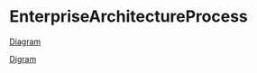 # EnterpriseArchitectureProcess

[Diagram](http://jrllamocap.github.io/EnterpriseArchitectureProcess/EA.drawio)

[Digram](https://viewer.diagrams.net/?highlight=0000ff&nav=1&title=EA.drawio#R7L1Zt6tIjjD6a%2FKxezFjHpmNmWfjl7uYwczz8Osv7H3G7cyq7K6sPNXf2j5n20hEiEChUEgKBfwG09XK936byU0Ul79BQLT%2BBjO%2FQRCEQtBv538g2t4xIAZ%2BwaR9Hn3BfUeY%2BR5%2FQQJfsFMexcNPBcemKce8%2FRkZNnUdh%2BNPOL%2Fvm%2BXnYklT%2FnzV1k%2FjF4QZ%2BuUr1s2jMfuCBQHg%2B4lrnKfZl0tf0C8nKv9r4S%2BIIfOjZvkBBbO%2FwXTfNOP7UbXScXly7ytf3utxf3D2W8P6uB7%2FTIWHbO7joG7y4Bc0bVK7Rzf%2FBb9Tmf1y%2BnLD5MM22C8tHrevbOibqY7ikxL4G0wtWT7GZuuH59nl6PkDl41V%2BeV02%2BT1%2BMZ3lDr%2BH82igf8GIPQ39CBFf8e8IPCPGPAj%2FEIEfEG8EIE%2Bwi9EXhEvROCP8Esd%2BAXxQgT5CL8QQV4QL0Re4Bci6AvihQj2EX4hgr0gXojgH%2BEXIq9VXjCXj%2FALkcsL4oUI8RF%2BIUK8IH4k8iadB%2FZHzAsC%2F4gBP8IvRMAXxAsR6CP8QuQV8UIE%2Fgi%2F1IFfEC9EkI%2FwCxHkBfFC5AV%2BIYK%2BIF6IYB%2FhFyLYC%2BKFCP4RfiHyWuUFc%2FkIvxC5vCBeiBAf4RcixAviA5E3UftJh37BvCDwjxjwI%2FxCBHxBvBCBPsIvRF4RL0Tgj%2FBLHfgF8UIE%2BQi%2FEEFeEC9EXuAXIugL4oUI9hF%2BIYK9IF6I4B%2FhFyKvVV4wl4%2FwC5HLC%2BKFCPERfiFCvCB%2BR4eCP2JeEPhHDPgRfiECviBeiEAf4Rcir4gXIvBH%2BKUO%2FIJ4IYJ8hF%2BIIC%2BIFyIv8AsR9AXxQgT7CL8QwV4QL0Twj%2FALkdcqL5jLR%2FiFyOUF8UKE%2BAi%2FECFeEN%2BJHP9hao77MT8se7LM0%2FqwTsfmtFuTph7NL4buabwOY98UMd2UTf9m%2BsLY2%2BcsmZflD%2FgEPf99ofAD%2Fv3zlfK7QwPiB%2FzF1D5aEa9%2FaMOD3zyDw6eKmyoe%2B%2B0o8qUC%2FNW7%2BOJO%2FRfxBV6%2B%2BybwV9ck%2B8EtAS9fkP4Xfyj9Rvu7y3AcfPEa%2FgceBPLiK8TR4UF9AZt%2BzJq0qf2S%2FY6lvnsTwAF9LyM1Z5e8dcMzHsftC%2Ff8aWx%2B9jDiNR%2FvZ%2FW3AfYOez%2BcY9YvtN%2BA7StQHzd8%2FxHw3mng6FfE94pv0NeaP3QlBH7ryvNG%2F3FHHnxppj6M%2FwH%2FLl%2BcWr9P4%2FEflDtE6Hclo49Lf8znnxvyl%2Fcy%2Bot7%2BV%2FuY%2FT%2FRB9ffmUfYy%2BxgIOuH%2Fmj%2F4s7H%2F9xiAP%2Fu%2B7%2FJ50f%2BUP2Lbzx%2B4r7b5UECP6VkoD%2Fyg4Hf%2Bzs%2F0b%2F3u7Gfk13I38w7f893X15Gfh8Pl6n4DMK%2BBkF%2FIwCfkYBP2I%2Bo4CfUcDfPqOAn1HAzyjgZxTwuw79vxkFrPIoenNg%2FpZA4A%2BRhX8pEIj8HAcEsdc44LeQ349xwK%2Fl%2FnIfgvgVLuNHR%2F27O%2FhjTO9b1OAfOIR%2Foc%2F3NcHlPzyi9zXB5sfUj%2Fo3Gv6NBMt8yIczaSd%2B%2B2rjo5fqMD%2Ba8EvjQP%2BDKNABaHGfH5yK%2B4%2BhAvA%2FMzL0p8UG%2FrViA76IzTXue7%2FKjzv2jxPT4EfHL1Ye90AF%2FXGUnkcHS86zTO6nR%2BFTlABK%2B6Xy9FOYCf7w%2BfXi9RdHov60eCH%2FauTxrSp5iMT2Q4EvwaDvlLUT8X0%2BI%2BAPExqCfhDVd4rfBfdb0%2F4FWYZeZNkkX2RyyPz2PJyqkgzHc3L%2FZkNIfhCXWjPkY96ctkTQjGNT%2FeFS4w9S2ExjmdeHdfE1a%2FGPVyD%2BJTvhha%2F47y0Y%2Fo12Agj%2F2knkr1gvRH%2FhUhKI%2F8lx%2FEeC8TdNE796Wfhf7uT%2F0aLwX24M%2FOle%2FrXGwC9eFobxv2Aw%2F1%2Fo5V%2B6Lgxiv7iX%2F%2B19%2FAZ9tOj%2BIzqe%2BKUdj7%2FYR0bcnuZO0%2BfNccI5bf5Xr%2FBzmfAj%2FLlM%2BLlM%2BBH%2BXCb8XCb8XCb8XCb8XCb8QYd%2BLhN%2BLhN%2BLhP%2BZeE%2F%2BOvm4y%2Fhv2%2Frhj%2BE%2F6Df2y%2Fwtdxf71O8Jhv%2B7FNozTD%2B16dj8elY%2FPbpWHw6Fp%2BOxadj8R3z6Vh8OhafjsWnY%2FHpWPynORbY1ySCX%2BdY%2FJIMxP%2BQFad%2FvpCE%2FIsLSb%2BftoN9yEP9JhZfSbwvhX2p9aGH%2F4IMnm%2FP1vpP2KmI%2F3v2Kv7di5N%2FXqawX7k4%2BZXwD4EEjiWtz5jBZ8zgM2bwGTP4iPmMGXzGDH77jBl8xgw%2BYwafMYPvOvQzZvD3xQzQDzED%2BOsWtB83LX4t87fEDCDoP8h9%2FIfO49%2B1Cw2C%2F6Tzd2qUX%2Bj8vT63%2BqUnv%2B7byau3R3z%2F2AP%2Fy%2F07b5TIof2%2BY%2BcL7eMa6XEfYZkfPB%2BPIz72%2B%2F8PhC7r8fffbZ3%2BewbUt4ekf30a4O8E4dDfGU%2F%2Fts09EPLSLecmvx93%2FX3spDeF9fXJ6tDP3fS1B6s1PZ8u%2F99J2SxhdnD4v8e4r%2FLaf9%2BN9Xs%2B%2Fb%2Fh2Yv4x1yKy%2B%2BoL%2FBvVV%2Fo%2FxX19VfumPxT8bCf9OVfqR%2Bxvyvg%2Bq9Jxuuz%2FGTm%2F6XBB%2F9OItPfPPheN0d8xh8%2F44%2Bf8cfP%2BONn%2FPEz%2FvgN8xl%2F%2FIw%2FfsYfP%2BOPn%2FHH%2F7j44%2B88C%2BVvjj%2B%2Bbob49CE%2BfYhPH%2BLTh%2Fj0IT59iG%2BYTx%2Fi04f49CE%2BfYhPH%2BI%2FzYdAvq7B%2FTofgvina64fn8Uq%2BXU0hOfyzv%2FhFaGXniCgP7ci9G9b%2Ff66%2Bv5h0e33uG%2B%2Bc59%2BPVvmw9tjdE8%2F0Py%2F3D8Y%2BrF%2FfsfbRv7W%2FgFf%2BPmfulz%2B%2FTnm4E%2BPMf%2B2VP6LH1YNQ39yGfzXPuP8azN%2FGJF0UycHUIevyu8zyvIR%2FoyyfEZZPsKfUZbPKMtnlOUzyvIZZflBh35GWT6jLJ9Rlr8syvJf3x4d8Y9yrf%2FW91vBv%2FS9FT87j99fiP1P3cf%2Fkff4u5nVf5tLifxJl%2FLXPnYAft3icMv71zekfzqTH%2BFPZ%2FLTmfwIfzqTn87kpzP56Ux%2BOpM%2F6NBPZ%2FLTmfx0Jv99ziT8eyuRf68zib44EX%2FVUm%2Fkj37gD%2FHft9D7jZ3%2FYBc69rdy99e%2Br%2Bx%2Fs877V2yB%2Ftsc9T%2F78rJf%2B4gI%2BHV%2FrnmMh9dx9uExEX%2FZsyH8r0CSr2e%2FfHtYxDlEf4PJdxDizsdDQHTuUKqxACKfNuTxUUw7Y%2B30OOL144sqaNI7fxekdezj4HZnS1Z3DKRWoUiD9sDJ8Ou8FMNdKaBmuAJWXrI0jatpy1NdK1ESRbrlEHnXWhrb%2Bqmw5HFp9eE3BPWo894vtEHw5HF%2F%2BsCspDdfLjPSVXlDjBUmpxPhqTZXaoXmG0vEmKen3EZe3NBrVdPXrlp4ETRdzn6DqJty0MWR%2B9n53HyJ41gCMSJEyEkmpZT3yAczXXOehBlYJBmPGm8rH8piJlAFCUK0wFqiZ%2BlMQpqpEl%2FUJa10ElafB%2BXsmdeUSlZZRlU8yx8YKmGutgmIpM6EVE0T8HInKKq4DgK0JHcy4ENyCJTuXuwe%2FDRle9lmU9ZuEKx2RWkyT1q%2BL9XTGAyJ74YWSTlZnh8kU8eprJYtNbNen92gwosTjIcz0UwdXtbnteZGYArdy20yeEE0OdIisOBop87MHX1TZEJWPGWifPtmelxn1tPBiWRPHOAahIbJomq5CmFVGMhe8Q1j8tphA3G2kTaUXaOuuPWYz4wq2Us6Wwpyp%2FDhUh%2B9RbGFLrCBwG%2BYsjwy%2BrZ42RZmgQkvR4WBF6KHE99RxeyHEA%2FXW6bKalHk17SlOKhCN9nUU71gBWE1WZm9UTQt2xlD0bqePjlBX9b0kSDpquBQ5qCPqN4nAjce1dE2r4QcOHj0Lrd5N2q5gYvbiv3lwkOO2Pgd0B6NC%2B43KhzDIuitNWTMdRC6bc9DCWIJWih4p%2FIeXBu3E8tTfoFOftIFCgWRHCLJQwUcQ9TkzeNSVkgqq4M6N9Y0hyF9b9lPrZY16956ScXIjDfDdTkHG%2BhVHXDQCyH%2FDm02fHUuSNncmrgIe6dE7Qt25wNsFOOlgTaCyu%2FW%2FWhxLJESKeeVV4rqc1ODfGYPbBV3nre5QlvHx%2FzEXYOnGeDAE1Z9OOND%2BFA71IBrGrc9EZMR7WHf7EC18EklsVm1fDq%2FOs593JpEEmusLQ2EaK3o%2Flibi%2BDe2KODgIxAmhva1%2BxAcRVxPzQdNWrj85AYaHa5xLpjh%2BaiGoW11agkn7kNSTxqr4Jk7%2BS6S2HE%2B7sOtu18NM8%2F%2Fpq%2BG2ceEqX26vSWCptf8BvrszzmzeaIwsrlLm%2BV13KTDgPNZXeJBilBwi0pv7t5kBlDshVmTss4x6WPuo45o6JxyCWl5Zdy3YSB0xPdfXZ6HlnhHQnojteOG%2BWeYaed5XesQzrc6K%2FGPLlifsnCimzA8v7oByjtvBwaQ0vClqEVQk5%2FVo%2BGXXYuyOEVS1yu5DN4T3a%2F2Q8uj2xYTYtvkN12mQH1YThTzlyJRDGoe4Np9PLewsmhn12YZ08lAZge3AIsxMx5e%2Bq3JT0krHWfd7bNsskxw5BHIezQtJR7QaNDVjndbUTdh3t2SwRshrGMu5%2B3mkowqELY3U43LHalYnP78ChdmggYwsDauE2qt87slR3q4gF9zFPWPRqs7b5fDwuYP4bk2XE11jR3P%2FEZhWUxZ%2BLh%2BYkExC5FqDdZkj0eZbg%2BOL6i7ZT30RMW3UEX6qKyN1rGcRtAb49JvOgVr5a6n4%2FOoddieSUz04kasFu5%2FVklp5K1EwwKiWcGtAx7G%2FXc4FgAPCcUZ%2BLooq0XAQazYq5Jsd%2B68dQgoASi9JOm8qNUHLtO8LyDD%2Fu2At4IbRVOXew%2Bp64s3Y0YHKqA3p%2FSrpuGau8XLvC0hKVhIbxD%2B7KlugA8c0KIqf25XCfdzTlYYD0%2F1%2FpQIrYu74DeD5H47tnnTIAWAXKTPcnbY9Ltzv47SFuCK52%2FXRYcaoaiG8P08znFVNrgWZny0ifgOXPWy2fTwameur7Mx1va3tqJA6E0zMyWCSNtRxeLUnCC5Dq3whtVPycHR2LCAekqpOVmdr%2FTncBud%2BQUAxw8pVzuiGuI9U6wHboDL8d1usJNbnt0WtJCiDWpcZMpMzgFQ72ajVpFx9GTe8atNRKaRQgYFCsRFlrMdYWTyKouXk4JLHkL6iJTXCS8i9rJP8S%2B8yB2yMwIqqDbwkP8fFQwu%2FaukFo3mdN7BTimKK6jK0xopiLCEzFaUTHKCX48lCxkAPCzo47ul%2FhNukCzmUgnA%2B%2FNbeCOX45cVgM9NO9xLT%2Fv49APEAohzqdQaQY2tygVn9qAC7IEHHpYhdzdNu69OD%2Fsu7MmJlnCPbofJTB5dq672SuGuPbdwzqaRcxlwdwWvzf7yZX2k21X1UBGHNPpUadUkKKmFrud0uwsdHmzGubkbMkTxKHzKh%2BqMOXgAQfRV3%2Bq02PWMMzi9kwh9zDATv011IfstVXTX9bnNmMPMFkdGGyd7L7DVpAPZIgIXsmy7GHGqSOsTC30hMZTecM8Q8Va%2FjxvW0oXk7KY05h6MkJ2CjeCXIfg5GZwx0cgUSgnTHKjsBuThQwPU6zyMezsTZRxwSYcKKy3EucSw7hIJl%2Fx8ilxuzcEnMdLhxpfg6vR%2BUipoXgYoJF9naACnhUbVcoOJyLnceqMow6n9EW18dUKSXq8tVMeoSg6pI7vRBO81xc7wrsJa%2Fy2TGLYeOPP2p%2Bkp53dVVQ67Sc%2F6UdDnfpeZg4%2B9ZNfJU8jmGP77OxRr1VaEji3vMcDJlsnK4anS%2BhreMoaQMg94B46g5HCSy1fysVcw%2B6kqmKddMyAFf4IdlFsc9lfWxS5FcDSHyOEgBroCmmHwQRc2Slvk3nWkAHkO%2F7RibVEigoePq7srk18LGOVd1Bk9GS%2BjaiPVG5N5I568ELF8StjA7wIGnHSP3HvGpftrnHrJe6HVaFnfT0FRd7xBo%2FUmOhvPO61cf0AGmoH9Qs6k8ZBuYX6w%2BKnipVaktsJM%2BQdT%2BO0aE25F%2FqWiOQIO%2Fh8zf20eDxapdKOKaYZISI8JKjgrdjcWZJb7rdgT0TqFJayVuhd3%2FqxLOArG4UskFhqYeEyk6WSXsdzrRFaIY2JGfKgklswZY3t6JUbSy2HQQOGhxLtOFkjFZuXpTCxdhQSlqPnoDEwCeq0kZIHIaC5eShwHiOHiG8J7z6JfMjeb5f7dUd2z21tYYMLOUrp2w0SL0FM%2Bef9VcIoZTdShRpyuhQFifr0SF9LJtZ38tacZvq02k%2FLAw20kbQlSNZC0nVQiICUL%2BfqtEgOweHS4XIKA1Wc8gPP052pTouK8pjiHLeDsdA%2BqaE5%2FaBOnkzPsXmkvL3z6NzdJ5Zi5Rs3Eta8VuzNZMl4Fk8lip52%2BCll7irSh%2BdE5W0dLlB7C2tBjM5pqEOe5P688xAJRpYgcUAyC0EgyJqESf7C%2BiZrr%2B5Y8Nc6VOsnHdTimjmk3aNUJiyBnuD%2B4SopZ4uOP2jT48s%2BQtfCD%2BcprfjqdOappwpl64JJcEmJB%2BHTBMBYsb%2BXhyRyckof9oLSlnWsn57DEl4ZnNP1Ama9ZthJjBbr5yrdVOQZamGzrHyKPuPThlAe8YM4VbRxSMHpdZGm7aiGiNKeIJze4d%2ByceG%2F0N8JR%2F3eqzO%2BIf96X%2FnySyImf%2FBChC%2FpDf8Bae5ftyf881AH9EtDHf9Zrz75v9d7%2F56Xo%2FzXtwdMfHxo3d%2F0dpSvl%2FsxBNZN%2FmHIAlVcBces%2FIfRsKkqyfB9v9D%2FMiD2g6Q001jmdUw3df09PPbviPQjHyP90Ktqhf%2FOUDQCvvSAUM%2Fny03fX3YaHTYrQLblwb7w4Go8nEsxECDUY5z231CfqUU%2FYz5Tiz5Tiz5Tiz5Tiz5Ti377TC36TC36TC36TC36rkM%2FU4v%2BeWoRiP01Dse3bSlf%2FA3wd%2FyN330L6teQz1%2FvcLwmEv0%2Flvvyh9ED7C%2BOHvzZN6EgfyAjf0%2FsB3l9EwrT%2B4ug%2FuuJLuV5gvLDIn0TkB%2FH2tvnD13%2F3898%2Bd0Xp3zIhXm28ZkMcxwRz%2BMLIUndLB43IyUp8ozQ6scvyZxnUjE1bYW5g5RpAY%2BbxdrHWfYoIuoBr4zhoi8kSY1BbWx2EdEClz3cnLwiKcmQlE7SOpmR5C3zYGXRHUq3yH%2F%2BIUaPfGsFyViSuz6Du%2Fwnav2jz1g87srzzOuh38hmz%2FB6A0747TIsCkdX6g0uTpgynj7PnYdUe8L0urlc6Z8w8H4%2B%2Fwqj73D9Ff4Not4xm8PdmLMu80aBqr%2FC0jucf4Wtd%2FjpX2%2FjeRS8wcYYXJ3n9zs4OU7KDxd17OWkf36RIXmVSTulriQrkAJJHXy3SV%2BnBvKqk5J%2BNJ4%2FepYHh8j9gYNvt7yWQem8XVpO3%2BlZKTWTB3u85fi9kmSsUxvJF%2BRjoZo3eiSZnvTDhSrPco%2F0PG%2BTj7frvfGNPLkgfL2OFrhf2k0CG7g%2FnvL25QzFsGfy1f0Uvff%2Fu5iezByOWtD1GxZv5m%2FH%2FnkH2iEYDFm%2By9hXYnN5fKsqcn7rP7WANqOzUnowa%2BxRz3Wa9OsprzvkWIpPXnhwTWVhxX4588Yp%2BlEdl9LE%2BjhW3KMUS5zoNgh5bvP0L0XfOuFWPQ6qly48jsHH8WWdMkKX4%2BLdb9mXkm9CQFaP6jjc2qMe4xwco7STkuhCShNWwI%2FXJxvioMcZ%2BFFI3vWzavPWqvN%2B7mcmSECy8iG%2BMnsMWIbS9ePX5ijduzJkeqXOtZllkGh9MZhVMFn9YrCG7F6p0OKoxmEN1hOM1L8aQHJdLxa3CYWQIcWVQpLr%2FIU6RekHxeWgmKYCkyE2a%2BjxNUP%2Btb%2BTOk1Sh8CmpxTJlHD8sjrLsPrZ8StJBm9Sk8rvmuiHz3F3DEWGNHkuh7Ek1ZwlGPK89Z8%2FBz88ltTP1TooPRi6HPQyknnr4Xj7JgMkL%2B2wmArxhEtze1hs3ALCQTSKvap1NRELIQCUCMAm8HwuXgHnKt9K3rQcwMdbxGpGBJdTMKJxJR681ThtcN0VWYgL%2BfHD3pibsiomIIpQhQRbG%2BjC49tZzd7pW4OjUjjCeNdjfHabiE6vnj%2FRuD5X%2FOmJE%2BCMgrHWfSGc6%2Fo%2F8UdYNwvBqFs4DW7W9vElxqGWAb6XEFTeilq1R7Y4oyf8A38PUd%2Fwy4WANA4gqL0a9sUyvnKL7i8XeGp5FWjCAXm5Q5KGHAVYItPxAfyqUMDyXpFmsgLsCm%2B3sm1PX6sdg%2FBhwxYF3o4LAjv5fkFmPUPqVIK75XMUuQj6UpMJ3pOSavvOnA9co%2Fi8PwvO1fErirPedASd92CbXEG7Sig3QhKt%2BcK%2FublqyrYi01O7zh7anIOPbqyRbIIAkcH4a4OCqyHugeLoVAi%2BXZdv97kl6FbyxThxvZn82sGuCl%2BmUzbKBhXuoHkw2OTNYV2z0WUT6Gu3BJLiBspw2bhsfSMoKrGv3AnimBQZuIxus6b19YVZ3ssXHnq7EKZewNOhlQCPqcuxicMp3YmF%2FKc0Hf4BzHMIaGFSnQvVSZws2nsl%2FuAcoJXjBeA0iTGAZo1jAGKJOLz2elZ865GxrHqlguIHvSBvV%2BT4WeH7N9ZT3VPGbAaezhSDSdvjRJs15PrWBErR587XOoap4MrU2aOEKeJDRh19SP7Uckn70HLpaLl7tPyYaeboeSmSCvup7dxeY0ZEPKv6zBhJQ7SfgDMPJPwuRyZ4QYPHIfBjsGPAyF%2FPfvdm3iqB0T3LNmTXH13O3KYz%2B8HU9uhou%2FImylSFPTa4mdKjmwuo6sPE5u7wD8JtvqW%2FcBqPbF0HXcuEgx9V1Uh46HsY401W5ABqstkQeuZs9CVKwop2wwatxs76W1AkxfMC33d8f5MzaTQD63FRe9K8GPtObdH3i13hhoumuGwp7h7dHWw%2Fl84fV5fiRHIkdGJfotRXiT5s71NMPNHehGVZdN8skbcrlfkFvh5XerdFbhh1pi7M9WqcCbKNcSaa6ua3sShPInxwQkX34PHYRcDmi2lp%2B%2BM8HWHKujcEbO5FJPR5jRDo6DibO9C89zYcpXE9UxakPXwTg0N2Gzipc58t%2BfSHSwSzIXQuxAfeMN4wxId73gS9OD4KnFnMenLfoWPABlEf1il6B6f%2BkjwMqlbe52SqhAVc4tCJqS%2FkqQGym7U%2BvDxJb1qqWu%2FjW748NY5py9tF3x6soiRSBIcVdAxj%2FyoFIwlwBD0neTvql3Mq5%2B%2FwCpqZKyKdJJ3jpIeeaMJHSqf6QEjW8KHM6IQla6E%2BM9MuQn5aGRteRCd3qZO3t1iop7mGsDHqLGDJnLfhST%2FO7OzSnamCqMY9PW%2BSVLRqdjrChTTNqAj%2BuCUxugKPwEKLw3%2Fg3qwET8Z3uAoN8FpC3qFktfCUSwjBFQ4dD5m833vkxtR3e3oQs5TxyXTWUupWO5M6Ct99ntk83ZtO58sJCxN4Sz3YO64fpacIJS64nsb%2F%2B2ypqtETQc27bpfA%2BwjI9msfrZZoRAgzIL4nR%2B1JTOnb6%2B9coZ78H6%2BQEfFJ33u7XfJ6VddL2EqNaL7J%2F6DpHfiIjIqXRDzWytMDCzL5q9qBpiKEMaP1ZQl7M7hJP0bbU8MkIvWMDlOPOuQDJYI7l73RI8MQv65bcQxY6eh%2BCr%2B4tHvm0Tx278FqiVBlhImitdTr73x6u4mpwP7XtxAJrWYHXUVf2mM2V5qH6h5z4QINtHacJggZzR5SPo4LGCdvLdSLeQ9SvCkez9PMjqxCjSIWdN0zzWZ4dxsuilVyeT89gNQh0nOzwZnYKgWedX8IN28hBSiNjI5jAmd5dOesA7c8CeJMPdL1MYtPYk0jXSjl7TKpanud0La%2BgdRpyZxzm%2F6EwQuEw1Z93%2B6clYWOyq02ch4GiKgYG7VHwqlv2jKcFcKgQucc1CseqyGW6KfIIPhp9FD36OAyP%2FemOmt4Twc%2FmBRf1fqM1VaM5%2FCQtZflTfdS1J4f2reDQInDQtU%2F5PlwI9vrvSbATME%2BUnif2aVRo0ZIOPhEf%2FFZKKc30XZy%2B8AeDolET%2BtZSdwi8hP4zsLNz80gpuHCq0jVHKbE8lUBCWqob%2BFyiZiWtwC1EvHT0wLH2ADPNOUotOIfTRO5ggFpQprT3OOfe2qu389q1xHpuAh78ocdthPCCsVTeu6aSEkluL82qkxmJMctD%2FXxNoz1EUu1n6wumq0AudYUprMtwwUZy9ZMqC70jfShWTjXy7lpus3vdRhY3dYzycycANgHo3i4BSD5Y%2FO%2B3oH6QHFSJ2AHfuwaA0pmP8G1ift3DrTh%2B3hJUI28BXzxtEtcaBX8cN39O69XGUoMkQyf80WJ4irkwKHKqNHMX%2BdvF%2Fninx2WenfoZ4pc5MOrPq31b3Y4e1jv3PGz6BRpsJlsc5ahH97pJlhsfju9F%2F8w8E%2Fr%2FfAxJHvimKYNG80vTVAs7zgYG%2BLs7HmHLd00iN26Om5h4nblJKP58AszJbBAvN4xYl3HaQearaofcuao6qQ%2BIPjOY36xscAuyl07ruMGdzSzQl1S1LDoxFiPGQreTutNGwFNYM50uFIsXLcTpCQBPTTAOXqTpLkxd97ARDkWQKR9LgTNy4UP%2BkBjPm6ig8miaeeFZI5qK4kBb9omovfAoZBSLKOrzcZiXTP3447cHtg4Ue80zSTa9rTaM%2BLO1xe3KPbZXTMoL634Cl7cYPVpW0bFxDMetWqVijDI22iWPZFmZiFRwmDuz9AuaeYKspoveBGQWbYN%2BnBg%2BPhhQ%2F2DHwsw6%2FC40w3ZZoOau2sc2KUv24u1SoCOO3BduYU8ojTEsopkRTTBMcWFvsi5AZwT4DO1EwJtUU1SxyQJDGO92rJ3O4dsRyvXM3vyqVyel0whQPwOQ4B8hpkA9AqXpzTZWitcL4%2F5MIPsMwUdI3oc93khQZvT7aKe8BRb34oELHwI6XEZndTCtMa2HhY5YGDOnGd40zalc0LluArGizHazEB1jT2n9b7UTgxx4g%2F6BMVMl6H3L9MemD1s9%2BaiIXtydoBwTgIHDXee93aOxMqBQh%2BygprW2uYrmcdBpk9gjT60x8m5R4jkhHLeKXreggGfLWcsAhAR%2F8wCDwEZXUr86MkVtwwLrMxhxPHePN1Qm0PYr8X6cwpyCePckEJaNmkqRWu2Iu7Vdx4qtqLeca%2F4Wrg5ZzXZ9J2JBWVV26CxwB7RBDssCBpKZFv344jm4OQBJQIVdtxxU6fOMDlnZuvSr9Qrlj4981JmGbpa%2FQywsa2eKcyj1EeqYCLpmukrb9DT9UZ2XTjPIsjG2lunb7GI9mfKHaWVQRnclnvNoLaIhOEtCR0Jhms%2Fvl7R57TZN8wO8NaJxNSU2Gdw8%2B5tfrQmGGwjCaMz%2FTZqq0IMw6tvbvtQ0nEnLvp6twr8xvqrfgjNmIiZizN8HAlx0DZ2EtYPtQzbmmO4SFeGeo2pXT6KUNdzH9RZSK%2Bkgr2ND6WLQxMAzEtLnKEB2gi9UsFFy8LNe2Xypaw9ChFOYu0CWRfcXM90VuEKWeidnW%2BXRIRbyFpm2d8b51QHwAMF5iCMWqFIag1nNolhxDkyh6cJKio93wSvI0aiFYLWDDEumHvWhWurHFfXadsVIhqgI844wnhw5NtPY1Q7w28OJ4vJnava1ncEJw8CF2llO4ibNBwcd7NZrEnGWxm1cv%2F9R8yfgY1BCNDTBwMwvRxR%2B1JLfEboLW031lPi%2FZvuqcMxO3DUlRal%2BPoIvGCdFWUWigWkVcQW4cDjFMuMkEoFRwLicUVGH2h1GKn07TFsTFlAcczleh8NGYtnTBF6lXzfhtMSI6jltNXXWTqjL7LPBR1lLLR96oZy9jJN3K8xl56ulWKqz2rGb%2BWcSSsdO5V6kcjnxa%2BoANnHAoJXBvmpvHVJfMSInpukKuIYiYNQl4%2FnTC%2FnWOUbs8JKZoR8D9qZuyQu%2BXeSOe0dNg9QuocLmbGXXo4Ql7oiICuvm37qpnjf6MOc%2F4Fc%2FXTV5twBAEzrblxo7m6Oo1M22x6M1SKzIf4AJNHHNyOUeWUz5lmQI9VI86ekoHeuCYxbCUvJcmhRS73ND2eIcGj0PRXLYlrmsaKnhCeha9lDuV1HP5jviYijr193ZQpy875JSGbRVGcpPRxd%2Brl8%2BWptqA9dX7eyUyMEqzdbjPdIg%2FSehQY20SwCIjXbuudAxo8euna6UXLaKJgQ%2FFSvg7mNYiEtk0CoUGblCOIIPe%2FaDLqFVq5ZOqJZzb415x4zAzP505i5GqanKuu1aXIVKApq9WA2TvMGzgAgJUusbO3M5VZ%2BDPR2DR98ewUpr3%2BIZlZToHdn%2FUF2gNYTAr2LzJF2WuXpCKsqgNyM66zZRkqjQ0%2BXy4bCtvmLdtxImy73zadJjydo5ypPgH4q6TUNjWbVc1pk8opPzMJA8FFbezw65ER5z4pXy8No4PP87nNPqkrsSVEmN84hx8Z59tau7TpjqrCO8jQBO8tJbX71LMuSLGe%2Bq%2FSzb0NXi0tDEfNNslGOA2NVGe867wCHG%2Fd8BqAvKrPpeRUhZGKQrTYAsSLcze820MbqJE3qAkPptkAu32wg6rCBji%2FbECjBEixy5awbpZeCLjxlQOd5ajAMI7TlMwZONAcJ9oxkHgAZ26QFdBqDwhe5s2gDrdpQTa%2BZPgoG6sNs0nJBLgH509frDYCu%2BnVpL7dr6beyVlvL3qTPnrhe2Uu72Q6TedjGN4j9xBs0LMRj8DvKgVurVqhz1WJq9AEGnm%2FhwCjkjVxetYgLH7I4hYpAYOIwTA%2BOBfpABH3I1MPkiqnYULw5xYq5Kiy0wWKa%2Bo%2Bx9NMRTO%2B3pH3g0Q3c%2FBbhs%2BARFMbBWmgb3Qu9SMMTi5HUjaIClFjACiR%2FGl2nn1iEiM2dMio%2FYBHq7hca3I%2FmFQehliEw3D59akLKbaph2cezgMdjIkMiX9gAJAgedTxug1VJZnBNlZjbrz6ciOtxUZW4Gxz%2FuNN5oQuNfW7R4S5kxYNIcFlUG6NAsWq9nUVPNQbTSEwVmjRfSDQb4zNaJjMl0jILmxIp%2F9g6XosaDo3e5n1Z6RcYTcPpEB7BaZ4C6mSXGFa1cT8nfFL1gns2r%2Bsu60%2FothPYUqqMckAjfypQwLKpGuiZXl%2Fjd8%2FnXnlDTbk9U27pVY6WvHzawOGZTf4CHQMZDyLKxa3TcIH9BHQFCMIS%2F6qDgcXzumIOPO%2BhldDXpD9SJT3Lq4rsKsYJWZQ2HS8YAnsdJ8FQeFuRWxvlB2nSLmSRrLs0PJbRvi7nnsa9hGUke0q2aYa7y51zvw63ANKee8%2BIU1v7xvY8xjXtWcL1KtVnEPa08JzDm00upHpPYJ4otqvuBDof65JO2g%2FG3LJsqPqcXTaOcXmYxxNP0y9TggQJ6jQh4oCzwtexkmxNYovnZtDT5Gqc%2BN7RmihfLFzWZNkMXf4BsqiTq2hpKS7vEWWfCEAy18%2F7ZbqC9IyGWsfdlLPzInXCVVtysv2xME7ObZ693TsfwwZtqp6hEGcADAKP%2B2lhkSBZhIaThXysPUH%2BmM%2B3VPHOHb5UCXojXIJrdPEtEESMc5fl2q2PcyNl7163Q2DfI6M9N12mSZufZhSzcXLxB72A0J3oqE2N9C1YSaj%2BWOTRKlDmAVYV7rgsVQgvY6GLb9gXksrt6wXb1Q1SYcW9lmERz35mIMMYuTM9WKi8KFEWVO6hB%2FjqMu6MkGAgEgWVqClTC6iIYa6dr2%2FTXX0yQS3g7ShBhXywxce1c0o5hQr7s4dmx%2FE6MOSTXHFRfS6qt2d6OwUTGv4PDjoVyJ6q37erih5ieT803Dad%2B53qa09YMewiVgYqLIo1rZsHvtvH0QOEMkILrZ6sAPCcxCAAFtLa58bWTyeuviunqskEDqq6OGohqEJtuzeUUXL6uNWWS9LgHWEyB90vtWVq66BVeMIP3wDDRxfHeJfuHhgilYUPDouegUDVQZ5V2105Cig4Y7%2FdYGtDb8UTGfxqtSNhtYt9q5Wd4GnjUNPsDbiEmMVlaNmGRqo9TTi8XcAzTCmB9MkyDsuMCaHQzPJKUuPr1Ysdv1jpU49cxdyMb2jy7lKzJKMbh99MU6TAH1Mh830FjKXJhWQpgzUFSs5khqPsjHSE54327jzFMceccuNXO7wu%2Bpf10jcPO2Upbbk%2B2JRGM6jb9uQcGC1TRlpq0dgsdwiU2YR8XSstv0%2FnLuzvB%2BwOLPVasU78sNaZiSLtaTGOU9aqMrukboTJY9bGIcd2%2F5aPdbgJUXW9PqPHPEA1zFsRNbKzu08xK8%2FjTGNMEhQQWN22gdIej1O7qqoUOrkb4NG4Bv5gMv5NHaj743QdZRIGn76mNZ6Vu17t56hcQagGhaV9v3kQ3GYlwWChyQxt9TCkZhVzvyp38WLO48P175K03nK3si1aNqP0DOGWGeV2t86%2Fy%2F16jnm4fLThMLMVfy3mhgbQQ%2B52zqgtefInTMkzuqzpigX8h4DQavt4bs%2FO9S4NVlaa%2BAZn0bWy8%2Fehyt1Ey8P52mrLWkmit%2BZL7m2nFbqGIYcvl7I3L1bdsx0nAA2Mi8%2B9EnzuPhZJzEgPN2ZVVQxdp0Nw8QyQmqdnDF81%2B%2ByxnQbukBRkgcu1iL5crtUyhHE17vwgPx%2FAjDmnT4SgWE2oceZLOJ9b%2FDDUzY3kdgZv41DcVyg6zd7yXACY1PiMfFn1MdoO3OJFkpS6Kktm%2BiR0%2FfQsnyg2tqcCbM8G4M%2B6SwB0k4zEs1vYNJfLaDvg7pY80MpvK2D%2BbY84HDWDAOlk6Bovz6h8Ix5nqg8Ked%2Bv1u0yNgDUgp5ex14J2YOS0V5n7w3gsfjOF%2Fdz5mTef2UbewB9zOIruy1XaMvfOIyWzdzz%2FmHP7sIFqUuvzZJ%2BFBXR5SsH15FBacUns7ex69RtCecbwuVsR2c565inY4w94b03Elce8p6RBcKrkloirAFVXXnB2MNAMyVabGVYzXm3tI4ZctNGGqB8szh3Q26uU1LvBIrxgmqd8KU%2Bdhd9qkPh6tZeZKW02dKYws7hqJW%2BRYh2mFx5a0KF8eQvAeVL2Aps8H4uKjV5bGUVd%2B7LjKZ7FIKNaV2Xw33htfSwdOTTMqklG49AJVXzhkLBuL0N8sIh7RL794dpeQQLCr2OQlRoXE4XZ6u07BQHexnL9XCyhg64g8%2BmsJE2u%2Fbc3cgqC0U755Z74dSHAjlOu0M7JpL2%2FOXx4B0TSEWklnVa4k%2FP3WWY%2BgFfxZEjvLwQVku4NH0fj%2BIFpPF8wOdQtYOB8C5vi%2FskVzX43T8saccHiiGR7lVzD506xLPtGdX99VyM4LDdRmdy0VSaNLyTs4B7p9OLPL5RrD9QLB%2BB1C2pTnnu1XDRxL1m5e8R3YDy6R5zyzxk6NBo%2FJUHlV7kQrkUqmKYOHpc9%2F1yTJN5nYdDKVPokGwyYVTkBX2oyIMVRJASDtqKQFNFz9Y5f8wMqCueCgSSBefqyvuedOrwqM%2FNyHbk7W%2FLL81hUMcBofuZHAKi7fDo1rotNRUreGI%2BFDPAp3yBsWfPP9AZZArogkiic8wfo%2Bc77ptGaVb7IWx71U%2B1mCVn0Mk37b4FMWJJaehBlBJGZ7Zld5N7z5xSn9NkaOP7KS0zXfFVMd6WFmJ3SahYzzEUs0MfMec6Z%2BzpVFdLiUYBNoie55lLTdcPTRYSK3OF2g9R6XyuA6G%2BF4aA%2FiYlIJ4xlukWiI3r7%2B1T7VDELQ3J1vHQ3eIaCEc7cYXmJKXIb36ZHlMyKQXRYUsjriutsn14pxbTM8%2FbMLiYLSFXTxn6SClo%2FnBL8DZrS0Yf0uRRkPmaQaW51zR8zFW0ljo0Zsgtck%2FNYantlnrq6qV9%2B0rNJ3q5ZYpSMUvGCdrTYSLVM5aZJPkm0L7Nq8WZw0ORS3gAP2aWsGcOisHmbC4zNzI0yFV3bhlFyamwH3NqSRlhwxuNL67IocyLzKS%2F%2BWuHp3fGkch%2BN5Obf5gsyzFJXTZgs6neu6awxE2uDUtiUObgcF38SKTB245yLeonVCehmnNxejp0kYFLGpA3n1QXrOZg3YFrXiBcZ5exFHr08%2FA%2Fucy9OrKwgVHq06rEr013u02DXaQjlfCMDwgbF%2BXT4XEjq7vL4M2GPQk2HAXiGgkZ7y3IkJXdO4x%2BS2vnZEl1qNfWJ%2BXS7QJcdD1SEULb6P24OXOJqaJ2gVHUdSPubGyk3XzYfQqUOKoCsk4%2BrKlgFSKgrpfVbtYbVtNFRTEBdGlmrcI5AHmbEu6OF2m71jgRjYb1LGIjU15irEO5BTsX5E3NQULN0gArVHA9lrUWfM7BcvE0dyojAdLfia9vxM2pkPSeHo2UXN0QSu8qM3i1ziMr0hqQpTwcdHxoFXjq1MC1%2FhBw4iC0L4KGKkJ8S4OKeyrt1V%2FcYqU6AtEfmT%2F5dz%2BSKCjVyd7M7mm8loJTmx6P4ssAOG7od8LIPxQg1tRF75chUmQCyAOvcuwi324FbOC5SMBw0DCAJXdNQQMzMvUw6%2BDzBN%2Fj3TcuoWKOvHd3vpTsyvgpx6x3TDk0roXG%2FQxD4lHK%2BIYcMwL%2FYEEoRvI5IiDcZKq7snCSmsrOVT3U5MrFOD5CdFYzN1cRtgzuq0MpfyWy4SBTFliaRXCz9PApszS%2BRaG%2B9XeownPn4cg%2BdnsEixtuoTRlieeh13xeZyHCmwuniGYjXn1xsi8u%2B%2FTXcBIyuFXH%2BO7Pq88PHRFcOmBWspLJgMN8Pzw0n0e%2FPD5oGPfsVM2PoGbOxc0NVq8wUeZYLOYXA8KMkseKpzcROujImJUHGxmQtVPahFOZW53j5nOxZxvTnGJmedGhD0mnV%2B7G0lt9cpBoZglUqYeAs3BBQk%2B1l2Y6kGbtueyT89j3ZsOxwoaTTtoMqH3cs%2FhUxLYoypBqd9xob34qmh5rZcVs1JgOob6AjCHm4w9HuLixB0fSqB6TBVQbpZh5lly1Radx8%2B1ZimpZWzlAC6wDbW3kHV0xvUUYGvu2PzZ8KYC6Suj%2BKM8Llfpm3bANx0U9P0MO08%2FyUWExGsxlSNpjhBYZFrOQW6xXu94k%2BKBlvMU%2BJLPmDauNH%2Frj%2BI5uPVEf1jhaVwqUd9AUosb0oCoWwwC8dEMAk%2BejBbpoSi63QOENzLfD%2Bt5AOn2iWxf7Rye7Ysnf1Hg0L7p33PxQYrWFPQQufzZVpJ61uGu%2BWVDbNyrAWS55KFKq2m8X6OOfiV%2Bfz7LJVKLdrXGzQ45qRaC84Yyz3X1OVBdl83gx3QqNVHBn3K8SGR4XkVw7AcDySiiP0x61voGbp9IpUCKZaY2cMyCU5pW1ORjuBl4qzUnPNIxjQlpVCshy%2FI5cx%2B6hPsjx8GpawRQ3nTA5agIPZ8fvH2XcLYwBOk5BbncPoCd4b1WshKGObcB9ZW%2BL0K4d4stF79r7qiHgs5%2FzObmQh33S8huhq4%2FaTNbD7oX4PoouDv7Wv26PdEYWFyrxsOWhv7P%2BCMLrfX5by%2FLnvOU5rMRYWrU1RQeDrzTBhDNlCWjx1g274mryolVzNoYj%2FdtaEj3eV%2FtJXzJhLwt1BQwmNdfqrjnqOZBF4i3u1B%2BzhrDM8oCe63kcJUvmbf29EsJtlNprJlrNnrdfm74wX5rONpgauVemzIEn0unNY%2FGGw81gjb48VG0ulkB%2F8fjpVHGWB55JCyJ3Qy8OdTVkzK%2Fja5vWTT305uinpQCMrCVYD84S4rDoAV%2B0WH7ILVKZrbk49W7b6cXhWnetwDVW23V0a0aOZeHVlRj34Lx7KzxfsMoBsDInhPJncXp4M6M2B%2B7dFlV5j4zR1VEfnYsu1uBQU3B6klhQvSVwVujbM8Ha%2Fwm2U9GFGe1jRsbUTgYtKmUCR%2B06mCCbCnSMq3P0a%2BOKYqAC4ENvDMpr1EA%2FZgisZYbHVMRrmpFp8eg2C8geEidmZN7larscv814w4yRn%2BAVUuVr76xX%2B4y3zdTaElJ6xxuLEJzQAAUF0FYNsGFhrgV88ycBy3lMAZipnbJ4orTWOuuSSdCcAWTDisZLBNzrbTUbXeia017LaLboJAoh0ha%2F3PNS7vW2kVgoBW0jRtRVaZ2GsR%2Bg79w7cyDTUQrtApuqLpdWUubwpmnBY1Kk2Uw0Go7IjZvTU%2B3KqYNYCRNgt0UD5oB%2BMwmP0Fdj9Wej8x8T4LBGiNGiOoS7Wdd8B6GHlZKaXJIDdugpT92mmaXJ57Rgaw9wLrbSG%2BIhrFCHtelIOjnMdaLmdHIZMzYgWrlKsU7CTaC4MDYqDYF59H2pMSjVqLBvI8z5FKYCNUG2t5DRSGLPf5g0yEEMMm5UUGFHA8ZJl8LqnJ0AAKu9i%2Fv2iL%2BbZOfjPQe55bnW8%2F2r5Ug3%2BttuCN3mqeXHTGPWIGl2kW3O0HluTR%2FXhaUpvQmuFBJd1x%2BtxLNThKixaSftlb05TR%2FOuyKyxsCICPYIxp%2F%2Bvn7NDlkaAQ0ne3Tj57S3FmKZ14dToYCrVRlbPDSrOVzizuKIkHPvHHxL4rKdkUNO6Q2ZUAZ3PP%2F0JOmzGCEEktvaEXpG%2F7C%2Bt8dud6MyG11vte0MvLsNFyFrM46aDqZlZ6PYEGKhsWdPHyYjBOlYFIOmiL7dMFIg9Foz62tzJhdFs8e06DmNClEmKdEYlOsGqhtxhgpKsRe3uRGaTb7ZNwk4zUng7l9YqDtaTq7%2BolVMGudIjXOLX3fpKlv%2BjddkoMOTq4SpeMLcbIYp%2FEBBbodZkpdOOSamkRV9Wo71FBVPRL0ucUUoZ%2B7v1ZtoVXXPR4Bw2bOvJ4gRLgh2OFIuSGgSbw7P57Od63wcFKMFtvYOcsc3n6XpoFCz4FilP7gXvgiu%2FnXNXZtWS%2FGYQd0zHN5jxxdIJGc26kwk5%2BMs5%2FNBa%2FdvJxcqsdqDNQ8sHBlgafkeqrMh6uBjEtO7WoDjxEJry7skLTRl%2FX1ny3k2biO25U0uBNe6UC0jIp8Rqohdt01r2q3kqdkvM8Ii0nw7I2Wi6EGCbfBsQ1njbeKXsgXvazVtEXC%2BL4k7c3JOr66szpI34I7sblYUy4WY4vuyBxJsJcmpNufL9a2ICF8lBNVkiB31Doqfwxwpb7MH9VbofhTSId7hYcDNgeIyXO2kD5TvVJ7mwyYLiLeKk%2BuxC9I7NhAV3s4H5%2BazTHmY2UcJmjWPM%2FMtm%2BXDK2ilAX6%2FEPxuHu7yCJI3idA90xwUpF4zdBxVCgq079fCpcikbsk2QNCVwhN%2Bw72r8hxwJTqjeMFF8UwCQoxgwPSbLGEQ7tXKE5EoKTNFFB8ujcAHljGnx3gF3dGyCqnkppYsZpvasEO4M7cFUhQKzMWiHjnhC51Km%2FeYULG8f5BDfI7ldAJcrKAtmgCnVBO3MzZnXuHRqcrnlpyp0bHSzqRnFA68EuAPfwDCyOLdvdi1PndJ38bNCApsiWrYAjUGeV%2BqWs2X9CLfwkq5C%2B3QFlq5WrDvy1sfpxTiGkveUr1LLTxhBB1rmvgoWm9LWdJIigvbG%2BRwgbFYFo%2B59MDW77KQkGS5yjt%2Biq5q%2BdV%2BVbTTSningcH4vDlLxUDQU7NDGLkY9sOaQdTuhv7kaxwgq8I3A%2BX6fLBWAVO4bSKe%2FAovBkl09kW5BKokz5RLsmF0vy%2BnfhMdqlTxex0ixqSrFgIZCDSVfFDozzIREf%2BsLqprNvJn9ov5QPn5yUI%2Bqr1JMY%2BvdQjIhxTgusFIzj7DoUIVBYSN5LlKNoq0S6aMtIxyqngQmjUPDlZSRLEUg6A2%2FnFoQvk0J8cHVyD46W8kjP64aZr%2BzObn45gNUaaJVZy1lO1MvO2IVbhdGPldGHlhyPgzUzZK6wWQEvGG81x4iMRYwg0Fo8yaDCoLnnmBlN3uAbQ3pL%2Fgu%2B8P%2B0KRrMn6thc%2BIErLGheqC4TmcGdyknJu32cTlV4QwJEmU1NiAofHsBjjKVgVN0gnzWkoj701InlnBROHXabq2RiTxXWLhxqpOKTo8bo65nGBdKPBAye95iIvujyT0%2Be4JbQJpMTUAz2DDVTszm%2FRxdWZuLpkXDRbg%2BAU2pGZ4xKBn0S%2FhR2XHqO1uCcnGac1z9W9IukuHlm6ZM%2FAOTKNhFf7pooO1myiuSBF2Jn5bCRMwJQ3%2BKriK76cGaKND6pFLUIXvO%2BTgsTmMUxJgTQSr0ThlQsl%2BoL7pnmlC2PfcDzpE6ID79rgXJD78%2Fm4Tg1JyswyTC61e%2FckIM7lxtHtUCKfa%2FoyIu5cLRcvlgIrJcozJYk7o7m4002J16PLfEPkelHhdYErUebZbJpg7F2meufMe1vvexadykpcOI8%2BFxcNL3sQbgS%2B0JoQspe67TLU58Td3u%2FvrSGl7wXO6sffDXWBrOPMQ0uiuHbcE%2FLlnhSgf3gYnabpcgGrOFn3u0oO2ckpU7gDGX7uEtihyfS3FFk9eNGGc9HYOLqd3SDkoalQoahiwvv32yKaIPGcZitgxG5c3dtcoQrwCM7lIzdraVPYFGSXKXGiDHZ8C8YTy%2BSKj34CGlKQyIkkI5QT8lwv96vFCIXKRzqu4%2FNqj8of%2FbcEbElOq%2F8ZWAypOhDOy%2BXIwVOzgs2iZZ1b%2FdH%2FNgC8rV5d5pkl4D7pKe0szZMPEwesi9gAp3lggFm7uNcu7CfORszembn%2BmGaLuIAcVdIdZpDpiyvSAMDXlphJPS4QV32BSJHjeQg80%2B82VeWrIssOahZgc57kDsXu%2BQk%2BXLnrVUtO9jyuTc1KgRTjHAgzqDTjLEFjl%2FkybaE9DARqeQt8h4wRERd3DEMiHPEBeDKV70Tz8yS9BwFNplyQevIMj2zE8lTu5MlwpY6TT%2F%2FCg7mtX3akkkYr4QfFLGZdw01hKW7nHP6oAEo%2F%2FH8nCNanjGBO1hwOhHEdbkFv0oSmbacVtSlVouheIrmZ1SmoH6fCjfEdMRz%2B%2F%2Faua8lxHNl%2BTUfsfegJOtE80huJ3kjUG0nRSvSSSOrrL6Gq6i430z3bpmZ3yejqEAHQAYlEnpMAcrNbl4KHYRejd3x0jDDxyEyev3Jnu5LBxVlIbJ1ESU%2BjD2C%2BjbdXpHvdbMiSmntxy%2FP4tXElegbLQBQ4KFfW6PoEGw7jluMBl9BmrW%2BlYzpLDFRjF80KdFlCWgOi6zxInIyR53EZ1Wtrho8if%2BXQlQ3VhY7RMEU3wC187wfMDmFP%2Fjim3apzKPekEWnEIZ2%2BapWYArZz6DzYwxzgXme9cF85yXC3L0eBNbSiq%2FI6IZzbm2N%2FltWnQ18b3cvcq86rzw9tbv1n2fP79errQwce1y9FsuObAqpqGCRNPhygJbl3j4c5oMZ86OTwdJic4zimbT6eroAZM5dYfylAGPeDZZ%2BKQIlhbOqnswG%2BPhQop8ckSLga4pfLv%2BRfq%2BHpmkRn07f51858KDD3t%2FTN9WAEvF7bxxeljs9KQI%2FvrO%2Fnm1xL%2B%2BFDBvpricG7zBnXczLnX6uHAumzO9wMcO9EAtdfr5cJ3HR6dnmSgZxLB99vcC1Bnv81e9XeL%2ByuxPXhKEDFPt5%2Frl7gOzfApZfIEMn%2BAn525vjwhqj08PaGBJKz5P610l2HEwR2DKJ7%2Bz4IyXQlCGL1IHSjQ4CTDXYXo%2Bf5u%2Bf520n%2Bi3y8uk33658k7O0dqtutTsErPORXIL96EMUQZM93noDM6iY2HzcUXIND4Pf9J7gVMJ%2FAZxgc8fYAOzMP9KPkFkBOzQeb8G%2F9a7%2FI9nys7nJjXF8cfZUYTwdxl6EXBS7GYzM8HJubTb8ocgkf%2FL3PO%2FNA8rVqOI8fArSZcHtzTHikzDVVtTT6oqOD%2BXgND9B6Kq%2Fvc%2FHMp1XdcxrDZ%2Br8BqYnZFEgjsNBnK0d2jQNKfv0ag4ev67zQfdEX1Q1Bd%2B05mrGvitJrbLTeqSMSyru6tmUnSspXR8KPNzbUXZ0JpzgdWvWj%2FRQNIbFbxkwuY9mxjHPmo4%2B1OKQUYmXIrx7UHzpbI7FLs19x9nQAnwtiUQxd8xu3NHVVt50ifDQDIHCj9WWSXdrWi8AEBUKWs0SwvKFglq3zLCf7QH7pgEb8xQIx9DMI9G6tgzvOiTOJuvwdq%2Flk5Fpo5Wv5YbmSx5iptBom03R0znH3I46suVw7uwbtQ4DZ2dK3M%2BlrSLPRkMdyJhmM5OzaXil0As2p09VgqFTW%2B4N3yfc0VEHOdrfJSZoBZ67K5fbtTLnKrN7yws536Xkw9Fy8zH1DE7C0cBlbh7xkH6dMU7SrxkQoYNl2b3JnNOWyvp1fNRR3JoxOZKJqjvU%2FUnATy28P2uZA41IzXs8a%2BfUDT7Ex%2BJIehmc3QLdzFl2rI9KGtWqpbr0JivyQBEMhI%2BKk4GTR3w2pKRbKqijcZM5YQLKAViH9nCtN8DtmdYcyZylNVt6F%2FlssofBh%2FI1GPEust5FTYVxW81HhVSu9CE2GjmOHAbYd1YXJwhsntKQPxR%2Bzh4YY23IwATF94JQYZK9ZjJfa%2FtpP4mBnut2ZaoOvd9WRFkoUjYYUkNnWznv5gwkLy2TGf3z0SmH0Iu2G9pHTyy33g%2BsyKiMpQ8Xjtmu%2Bd7yPQHNtOqya2swB8D2kc0etAEdmM1py3K5eaVWCTGpg0Nn%2FiYZRyTP5R2Hw3SajRbNHQdLr8eM3wHDJdUROt2pZKI%2FcBw%2BME%2B3rNyrK961jRHFpC0bwqMMJ%2BWR5kNTaBVFDyy2yvb8FJY5lxUqE8NXT85Z1eyPJoaKuVlSsantsF2jYIawsaS4aq2rVd6nuKwajcaqNGo3ihmvgrMNWWiDQyG0L0C1V%2BWJO9aGS%2B2sjFFlGoHcA3%2FA47NIiT50v0Gd9iTvQwPoIlRmSZoEntCBJ2gGHgebQ2MZEmFws7FSphwbIeo8xp%2B0vLemqOHwqWBb%2BcKNWONYKlOXZl%2BLYyq3IRvwgSxuD2iV6DkKnPHHUL32MVDCI7EhpB6c0DYGS2d62NKX%2Bszyfn3aEAXyplhgMhRxtYqRdm4XMly5pu3kAT0qFWoBFHqk4fQCmZWKm3kA5kDvGeMkjHUK9JtQpcLKQu77mQc1M83g1LBvQn3PHQx%2BEhoLd%2BSdZ%2FpeQWm0ZF4o1www9qYQsw13o9a9PD9t76fXM4kSq3aNrWlt652ZvELm0TG5z%2Fi0Zac8JJy41o%2B9BaVhbuCcSyO%2BCcF5fBJBrYleVK5TlRP1nvLWcU1KZ4fMSm7AjwAdIaipbBCGB8rUF%2FTkvvTotJdk6TRjaZI7mwiTcdu4XV%2F04PpGc9PPZr690tx7MesjkYFea272SXM3FMeYpbYKJ9TqtYjikIbXTe4MgwGZ3mKWYbgxxNhzW9nhBJSsp2Y3%2BqBmfrDHN2TLj1cu3uKJCZSR4yccbpauT0g8xaF1VZPQWfFCMra3x6N8q%2BZeDtflDrg7SyW%2F0ow8sAdsBcVgrpUKeTwf4uRalndKmVXW6oJN81dKTMd5PXNNeZM77lYomTQpsxIQD2WF3aCDVfZgKqJ5Vi7soWBnkUoARG0v403IJLiVbqscEjGYCRAaHVh176U9WEBZ3fXT%2FJ%2B%2F5RPbClAGGTSZ5gtaSaXIBy0Tr48MbTs%2BT%2BYqeOnUK%2FAC3xqt0QBQCsiNE0hxZHrPEXt%2BQOSSc3uZuHHSOKQ0q3NWkfDEZrZIDy4xALxBs6iMNfkgsswImEg5TfugVElLUg5YP0y1rYFOmZIn0YyOlDddPCPiTqwwarxGw0wvKnqzxRIoBmTxzj7O1XzAvWS9cqlBTwY4cizO4xQ7shCdSoaDTXcRaJ38FnSr3bq63Bdk78m5mEvcc66u7B%2FFdYokirHHhwpYQvdyZjVqdtNDN0wJ1YohHUjHh6M6CkPIxBzYJ5gJaBo7PWhEUozkI1pxtDvfvOln9V2TmapjTA9ocJ9nJlVQWHF1Nk4SH9bg4yd4q8Hr8dK4wX1akwTYwTpVEF8ceR%2BR02BrrB3uwocGVJ1y8bgeCYEfpm1122w0oZsVTmIfOjDjPTTYWD6z4nThBI3nKq6Oz%2BtYX2%2Bmgduy2i0BHNHkTmEW4uKatnqGVlqDtvRDSiZ2feMwKkPb1AdjhKdjvWZIAl1uSJ2%2Fj3GStgNCg%2Bp0L10FYaOb41rndMcS5xFb2F54kgsEMN%2FlLFyOVFBI0ooB7chl2oY%2FzIqW4K%2F0JgDfp4J1R%2BJacuRW3t98HZgcVyygjrWoAYjbWwzjQzY%2F8C5UDwWNUklKJRteVfxYB9QYCyZ9ZwK900VZkyQJC7Y0bjnFhSY02FaY6x49TqIHVg2rjD3fJVTZkHIdlVemsOopKK%2B5tNNlUcBqDJuv4wkNKS1yFhjHRn2sGfcKVk8tRBcMfajm5sgTZpaMLSEJRlDlhdz5%2BRRt%2B3NpwfL6fCvijWZZ4ErCJd29sBdaP8Ez9siRaqYMhoVDNdFHLtXGazXvs2mQuStJq11kYAljHkVFM3X2ps7KM2mBGcvSgxjdqNDKKdovrjdb5fVjzJRhQJPYsW8EuTarXAOuoKJY54qozTrnBJMMvsE4aDdI9TU1LCEreqkRRlQ5a7ypMoMpinM2yEroGHj6aEqYr1GAzynHd5zra5baA5%2FF3F%2F52cJNm5GL%2FLnaDSTSqfxqg1XKNrfFdES2CqzwLcqgEiacREwOBToxXAkji4CL%2BZskI3yyTVpsuqkIw9XqLXA8scOkkJdTSb3cLneVOeCERsnxPYJUtaXpNBJ0SMUNAXH746wQN8CmYM5kxEOjc9ivrtjNpH27Q%2B5a9LjPWH01VzCFg3hnhkYcg6tU27nC0TE8iyoeBpK4LuSY1JpQ3uoXHQglezRXs5W4uy9FZeUGZ0xtY65PlyO6rmpOLRrYCGjCaKxSKaRgO7G9un4ceVoe7Dhk8iKT8sJzzMDbPH2fa70V6MgXLeDdA14%2BKJmtBEAhfFnHbIxcPo9fo5dubNn1QcipwGv6SOVpCqK24%2B1kjBmJDI0ekecedKojaSNKMe3q%2FlygBbVlB8KhtoMWB9SpN%2B%2FqkoU8NlphoWGubmSQaLUaRS59OFHbHdMOYFcPaMOnSloAi6%2B4OMmxOu6RAmTwxhomtyfXyQh7l260cyZXIXjsJmRNHa4PNBgMoGwlQj4CWk0BpP8mAPR35q%2FKHZbRLr1ukYrjDgw6xISdOuvrNeG3iZ9KCn5lq35WkQf7lvJTU0yJipSc4wvIEHcynRYumDvLpDkteFHnc3hJg5EibLTSunK3poKrfLLO3S4ud%2FZm7VGO6IQK3NOm1SrAmEnXa6XuKXuyZ%2FVTtFHcFXAhwls%2FTJogz4OOJWeL0qXWGIucxraZDlJ12iMrvu0BcE2d8GjLQ7HfrGUhDmuSJPhV7E2G4GbUlrIgjXDxbYsZpxI4%2BrMA5vY9dVPQs83BIcy5KJYK0FYobtouvO4D174AFcd1bO4Np3Rr%2BVtJhg4XlOPA5Ai5Dahbsp4YQfS2QCEqJm%2BJltj4gVjbTePsEiPjPb8tUAcQzoW7s%2Fl4iqu01mzP4ZrDYbchE37WUAcKhoC5NONGzVdvRrk6EDLv7r27ojVsVi7k0ktVkd9a1e1O91KSpJPHlXioxNYDuuZoiq1wROpRlS7i7TR3Re9wFJqBGT21X62uzBVr%2BQuIBCMwm8KeTuu9KSntmlxtZpkPUY16OMjURLNgfuTgF%2FKRQ7R8KGusaHv%2BzjCMmL5lop2j6fHe35pNP16orQhkd1WgE6afzilrtldzK9tc20OrLk6PcsftNk7o3s7r8nZf43fhdiptA1eu%2FIB4D9A6v4ApqAkgFzsdsdadF3PSBN5X7fAdyafM2eyGrSQdqYi%2F7fncL3znxGu7e8iuw5DxNDvLna7t0ykrYC1G2dls2FCrK3ouMImH%2Byh24MGu8nQPUBu3u%2Fq06dpKBToAE9unrtQvkocBjy%2FXJFftwUU0MOqOKQNENMC76uzIDN45GqEBl1DZotn2XIYCRl04uKViMK6l%2BI64JVcq2tFYec5uk1GkbsDUVLTH3fh0pNPcVqgzsKT0zZnAwpfPQ0zL88tzTkwGDQ%2FWdjTHQ3swzpXCM43eUpKTXed6nguTIA6rEGpsO2qhgB5juqlt8Rh0yCHpU6dGt2wWeEOItxMJLGEGuqL3eEpE03pbxS%2FJIhl1LpkHfzQNg8YFt6OFpnG7zqgylJTAYoA4vPtkS8XzT8VmAjfa5c1uaxiw7ebrsL36B1066DW%2BNuArUkW2xuSUNrYnbMPuTr5GMYPc9DWlwEDRqEf6dNiomZrM5k%2BRjf4e95U9cdJtdDzsXJlWvT6EXUU3jW0HXw7ule%2BV2Lq6foZHWiLkgZ1b8MbcDryGSyes1Da4Zu6Z9eVYQjgy4K5Yuc3hMhCbzC85D1kj9q7OzDM97uKuEqzL%2BeGWXor2Vd9s4ma1sYKhFmuOYEYX5RRm1ZCXHWySZrBaK67XEmAJDXIWC6uZdZxqBUrkBoazw28bOXU2m7nlgyZWSIS%2Fypi2UsO1HLAcsUWES31fiBIrXjlct5Ky8dyVvdreIY64gxyUzoqMubRCsyONYygOrlYQ%2B1ji54HAKZPLkKZaihNEYiYbOxo3NtTeTHHQ98he7RD1vMu3SjM%2FE92GOX0AOzNtPLNB8wrH0nI1j3Etwqxu5w13ZKsDMJjP5qEvOG7ulVNLGNfTsdq2I3vozSxzbwZcc9u1WOMi14kaJW49rLr55bFIUe%2FQ8nieXCCmovZJlSv53nYbYLlsKgnmEduFpvUACXEkHspZD7dTRxFqao3McUb2wjDjpXS1L6fEYmTbOmt4mq29WIinHWQHHQ%2BhvW1aQ1jKAPiT1zGIcQZhBgK7TQXnHdL2kvlCtB6y2%2BnSX6F9yaw7WqiEq1lIpRe7oncTb7SDJVdE2lcbPI%2BE7UpkpkiqdK%2Fa8mJmDnmAwnu2d%2BxRmeHYRTm0xSW%2F3Wf1WwMGEcfsFp%2BbSQJI%2B6wpx7HLjD7KCXO2ILsdFZvEESzMc%2BVN6tNFA3EXHSz2yuW5DWZVYg3J1dX63pcSXBerLWOvRMMbNGTwbMmkZWB4Z5ej1GxES1%2Bf6ZvbE7qiuEOKsCxRRBv%2BRkqGirJjTmP8PHg7uC2UcGGGBRueCpZ1HdpPEUvqkmYr%2BOUpZebPmG%2BK2dsJOsDORcp61rMFh1Q8dIc3bsJ7RmZ3l%2FKAZ27uDs76AM%2FWpBUVOIzIQ4AY7m3aOakwnuONTOcyplC9DjmIE4B4ckxfjUNv6DPsT6DNVBg4BDmbW69n3iHrmzF0W7WlQngaRFyt9oMNM4XU19B9hsgV16iIkYtc6wOMKCuu1PTjiqTPjof1KTtjSuo4FNTKKGF%2BfcDuqylxnZU34gwQpC10ci7XLExWCJg2cgD1XH094yeW9ZENpoHO1bUBDRa6tFhUHPpYqTf6UHfTxq8eVrda7c4XJqXU57H1TDj2TlA9VDt55oBzqsbXZIGn442ulZtkGTIA3TfhSo7AAax%2BOfPJ20Ve69gZ4O3aP5aKMq7906bxdvP3yOm97oLQv7UAxRFeoVmEQqKda7eCRkeFh4u1ItRZeuXrQWLXqw4bIsJdZeZxM0iNepxFH6P3aUSjXnG8eFlWiGzX9t4KLd19056tUYrOa24fiqUOEcrO3ZxgY01uedM6RhLulT5tHMAUu2PLATqQmXYz3En9FhPyvTyZhYuXuy5RaTmy23FFozKZyqI%2FHWr9RLnpJM8mL1ftjh6Cn07xhpXlSWtY2ZJc2vCRvD%2FRIWQoMW9G%2FBWoQ9428TqIu%2BNgyqLJJPScEY6Qsu6PZoafXApR0hM%2FDzL3Hm1C5C4hHWcUANzPmgRMSV%2BT%2FN7rfHOD9I4560OLUtaMpp12M%2BYFXjYeIi1gWdTBDjGmq8BactS4MYwn2%2F60vdwn95%2FflltvPRPfAwjaqVzYKNZZxlSK98O7kdZgOWCQTOjaJ6fDmRW0smMCIW41d331OupI0KkmQ1KDo7s3L0y0yk09KZB0xpNwJ4hklhJx98594RPsrtOTFFzB3k0QS8tHeYXse6mCh6Jx8Z3GGSSoRl%2Fv3e748PJosXMuwv6smjikn9P7GGFRiBzbx%2B6ol4Z18fkgDQolMP0RsYERs3ctOuh7ipcuOw2sT2b2Jl5pykpJJKiVXc%2Bk3N3W3sOn6ASPeFmhqcnwmaRPRW6pTcI0yGW3Pq1r%2FuzC2n7yylJYqa3cg%2F6IhjrEsZUo37YEM9GbkgnyaafkwV4NdVeWAi7VWSXf5ayyGRjPi1jobl5ePMk8cVsPyrFZY69saQoOBD%2FRJpMKw9q%2BAFSQuIlQhnLGt9pEq4i%2BGmXdHM%2B%2BJReeKawcCrXZx0NEKptKqY6FGwWvaLfsneJ6uDFTGhGn08085%2BsNrOnmcCAa5vGgU%2F9kKijtoBtW29pSM9sJluaI3lQrJr3ufH7FVVlemfH%2BcproFLA4e4okWtvpjvu7HSSfowo7GWmMrgkhzQk1dIZN2u7D2xS2ttXlIpg9PLCKQBksdNtVxxCh460jb6bORWe8dOtT2O5L%2FHgMVtKVpLmTwBXTuZWKk56G4oNteU19URWt0029wMcZQGTSer6gBResacZK6fac8vF6toRXYF01cqXNtVpXoXZwdGJkUOCOnhsURq1ItwJc3BqbdG5xOsbiiRjZh3zWPDAKIeH6PAy2KcAtoT64DO9b46bjpchIpJR2fVAvIJ5ts2kaaRdujDAzbX%2Fwo5uFEshW4LlsLs7NxcUru5VOs2lau1i1gdHDOZYbBj%2FhXBtuO1crCySqAvz%2BfiNANtgopBqqzcZY018qfEbVkeucaklG7Fvu7Y64Yeg3bZIteRZyhS1lQMrJ2xSi7W6%2FUUjIgOLYyzbZw5bBhzlXq9MyHa7KXpLK9AbvKe%2FGyNDIocM01zgLVOButtQugn2MSukMpnjPqF02ixQZx9kW18jKHust1F13m04YGcWdVLA6nbPo8sziK0rpV845Ys49uo293Ezl%2BxAuMHMPEnP90KQukh1Iqb0N%2FK0pbgmPjFtat6Dkkh6DvbgFZnPOxJae7VcsXDYloDr82RDeua6OcFctBdumCRxpNQkuOEfs1MwfSArd6iykutTIsdBfHCK9S6PoMdD8fkRvt7Cqh%2BnWNBGjVWL3zOR9kgmJdg7DYQbIAIFIaqrkioyc4Ha8A4WNk%2BcYTRN3lWl4CvS4I5YgNBOP7FcbxXaKGdkhunFLmp6T6ttsJbbjOcvIigjVA9DhayT3rwcpn0pHs50JLATaOrymp9Jtn1oFN9mOD%2FnzAMPlgCehjqnM0svf8rf8LX%2F%2Fu3%2F0Pdox95MCHFPfjoqz%2Bq1BcbA3MVI%2BzQhifiygGvH0fP%2Fuh4TwKYGtq3Nc5YeHMJ3gGSr3VAgwWq8vnNPe3qx7SvnM5X30CfjoIaOLy7wH28RD%2F%2BLiJq4OcRXl93PnE4t%2BoqmoyqP7%2BefP8%2FVBCWKqPN4Xcnf%2F9%2FzuzwK84O2lPj%2FGxPnc34PigMfBKNix%2BCnz5fuASCsQF5%2Fyub2ne%2FHHp1Vh39zroGzqam52EIX0Zzz0%2BaMgO44u909%2FOLXi5BQXgE2GvlEtFWiTe5O4uz%2F%2BrK7ffhskl00Qnev%2Bj59Xg2%2FrzNJp9U3snbkznV%2BGTHoZ16qaa%2FlVSKvHpOAxss4pTs5%2FFTfrvTCwL%2BM6PY%2BVhP6cnk7iL3s6CgKqve7pyDtdnfxlXX31ofGvQES5ryGwnrK%2BEQDrdfjzb0XA%2BplBrsjvDHL1oJs%2FLMgV%2FrGtiv54q66%2BGdT%2BQ5r1Y2OXER%2FbrI9t8mPtivwj2%2FVHI9r%2FWLuSb%2Bwt9tKf57t3SzDzJZj5Esx8CWb%2BOmUJZr4EM%2F%2B0BDNfgpkvwcyXYOZfdegSzPzbwcwR%2BOeQOfBToPIn2ham3rI570Yzx34Zm0N9CED8M6j385DeNwEcsfpBAPd4qQEQ0zPCDl69bOMVhby8xwMGfbzsVfN9eY9%2Fv0WfOP53oOFnvTvM%2F6tBFaRxGT8%2Bf8GKz1IWrLhgxQUrLlhxwYqfFqy4YMUFKy5Y8asOXbDi78OK%2BBsc8YQBv4UVf5nnfwX%2FObKw41OyAIuvCQuwWIDF64QFWCzAYgEWC7BYgMUCLJ7r0AVYLMDiA4EF9QQingEL%2BGmBwe8BFsgHTykmvn%2BW4k%2Bca7hCv3euIfWRcw2fXvMZ7DO6%2BnCJFpS3oLwF5b1OWFDegvIWlLegvAXlLSjvuQ5dUN6C8j5wqiH0ve6jXzbVcPV2jfgX95FcJXVXzmCmrhYv0teEBV8s%2BOJ1woIvFnyx4IsFXyz4YsEXz3Xogi8WfPGBXiQU%2FvDpaasP9iIhP2Gvi2%2Bsf7qfGXGXz1UWd7%2FAJUV97%2Bop%2FENdUh%2B9W83%2FUEOTH9rQH7p%2FDfysmR9sgt%2FlGf7e1iH%2FREv%2FptYhP7YbUs8VLvRv9cNHpf17Nhf6%2FmaFPrRZqbcOf0vnXNaZE1naoTe6OP9SaY0WeZXXnIWnW3i6hadbeLrXKQtPt%2FB0nxaebuHpFp5u4em%2B6tCFp%2FtAng564t8%2BjKd72tH6o1Aj%2BcPkzeN88b8Ajc93Aid%2BMoiEvhNE4ugPgsg%2F2eAIQf7AqK%2FHax749fyRX7zdEQ5%2FrDThxK9nff8R0rT6NdIEE%2F8oafrQlSgv%2Bcave2d%2FQ5rgTx9HaeHfu4YFJz6S0sLfrmEReHohrhbiaiGuXicsxNVCXC3E1UJcLcTVQlw916ELcfXfTlyRSIi%2BR1wdVjF5wH4NQUXhryAfjr4lqOD3Ipz9soUqOPbPAYHwvwkCfycEXH0nBCR%2BdBuD%2B6V01wXTswKPKOxPGQYYJqBXEkYSz2XkO65AH1nUr1L18BY%2Fl3tYvYtRP39ZyrXg1K8pC05dcOqCUxecuuDUTwtOXXDqglMXnPpVhy449Xfg1HcmUvxmnPqxq2Be4NSvW%2Bj98sUROPGdePNjQ%2FQ%2BvebicnyZsEC5Bcq9Tlig3ALlFii3QLkFyi1Q7rkOXaDcfzuUwyMyDpN3oFwQk0n0q6DcK%2FcO9gTbPg7KfcxK6p%2B5OcHrScofv7069L1%2BSehn%2BCXfuhEh9JWcEdQr%2BfnVs5k%2FJrjzl4ZH%2FkbD%2F1JZ%2FBCpQn6TVJEQ%2Blul6sk5%2FozYYIz5fBNUhz4KmviN0D1o%2Fe2jckVeikufgUvmMWNMu6DJ%2FkhO9RBlQXf%2BY27PMq%2BCMxgT3iVG3m%2FmH9s3FYZfd9rVO4MD%2FDsHBwJ%2BU6MftyjhrzvxfPK6L%2F67M1S%2Bq2Mfgj77wp39xF5OIL9r7PgxyUDedEWV%2B%2B%2FqfuQ7%2B4r95u6H%2Fsd0v4%2BfDEZg39lxfng92Y%2B16du9qLm4j7q8ifJPLPqJQatPCH6aP4AJu%2FlXCn7Rpyio5q9%2Fk%2BHFXZ%2FPrVvmc33Vb%2FM%2FPxD%2Ffyf53Vlfc786v5SS56ipqisgecEjBjvFyfmvoNl7Pfql1L4Ba9D9%2BFk9%2FTUKI98baPF3evqX7v%2FzxeL9KXhvGmLx2bw%2BX3w2i8%2Fm9fnis1l8NovPZvHZLD6bZzp08dksPpv%2FcJ%2FNAQ%2Fx1Xv7GyUJEv0un83qiYb8MJ8NgX%2BDB%2F3j0AVDXv8n8zHkEyJ6qvYvgOx5tZOr31nt%2F6Atof9X2FDye9nQD90V%2Fuk1%2F2vY0De9D3nPUf17ydC3e0N%2FmzgTO5BFw0ke1f3Cq%2F1SXu1uCbyQmfc09u%2Bl1Z5myi%2B02suEhVZbaLXXCQutttBqC6220GoLrbbQas916EKrLbTaL6DVXqMF6L3pNr%2BVViPhBSwsYGEBCwtYWMDCAhYWsPA1ZQELC1h4nbKAhf9NsPAhW%2BC8AQvvuRZ%2BL1hAPsQZ%2FCdr1YAY%2FbaZ9uT3zrRf%2FWgcoB9roY9ZPfFnqwn%2FkS2EfWiMbfLtWogn52kGv2g5vL3Ud59qPX7u81tepZ9Qei4R1t0h7j7PyfPJvQ6hcv7mvPrcPegAUAhq3uQ%2BuFJfZ57yKv78pD1AJnwfKx9zvzzrfK7Lx%2Fz7xX19mj%2FzqVgTHA7z%2B70oN4%2BOcfmlRPSgNEFGl4b%2FQnGQM%2BtpBMLgrz%2Fx%2F%2FtyAdCon5OgzE%2FTw2UPReZqCcrmXgRFgeYN5w84lkHUT%2F05LsFVb4r8%2BcV9nNbxnHHJ%2F8ZFWXy6xmAg%2BRvXBF0enP68fB9U%2Fec%2B7vLkL27RNKf4S03Onaasi7%2Fz2s%2B%2F9S8ufmj2IDqmd7Xw%2BVXDIavVl0e8%2Bv217R4F7gzUx58I4wtJAdlP0v40f8DhBbprL%2Fn50gX2LGxRXcVfZjPMPQ90loeSC1e1cFULV7VwVa9TFq5q4ao%2BLVzVwlUtXNXCVX3Vof%2FtXNU%2FKR725y97fT2SWNQ760jejYf9b3BY82lXAwzxJU8Es8rV%2BhCDEv8P)
